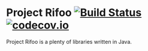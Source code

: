 # Project Rifoo [![Build Status](https://travis-ci.org/RMuskovets/project-rifoo.svg?branch=master)](https://travis-ci.org/RMuskovets/project-rifoo) [![codecov.io](https://codecov.io/github/RMuskovets/badges/coverage.svg?theme=shields.io)](https://codecov.io/github/RMuskovets/badges?branch=master)
Project Rifoo is a plenty of libraries written in Java.  
